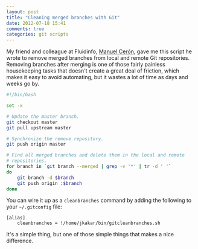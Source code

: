 ```yaml
---
layout: post
title: "Cleaning merged branches with Git"
date: 2012-07-18 15:41
comments: true
categories: git scripts
---
```


My friend and colleague at Fluidinfo,
[Manuel Cerón](https://twitter.com/ceronman), gave me this script he
wrote to remove merged branches from local and remote Git
repositories.  Removing branches after merging is one of those fairly
painless housekeeping tasks that doesn't create a great deal of
friction, which makes it easy to avoid automating, but it wastes a lot
of time as days and weeks go by.

``` bash
#!/bin/bash

set -x

# Update the master branch.
git checkout master
git pull upstream master

# Synchronize the remove repository.
git push origin master

# Find all merged branches and delete them in the local and remote
# repositories.
for branch in `git branch --merged | grep -v '*' | tr -d ' '`
do
    git branch -d $branch
    git push origin :$branch
done
```

You can wire it up as a `cleanbranches` command by adding the
following to your `~/.gitconfig` file:

```
[alias]
    cleanbranches = !/home/jkakar/bin/gitcleanbranches.sh
```

It's a simple thing, but one of those simple things that makes a nice
difference.
